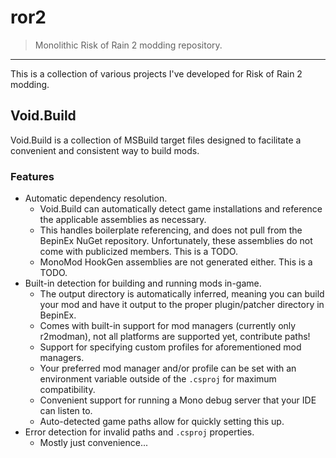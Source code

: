 # ror2

> Monolithic Risk of Rain 2 modding repository.

---

This is a collection of various projects I've developed for Risk of Rain 2
modding.

## Void.Build

Void.Build is a collection of MSBuild target files designed to facilitate a
convenient and consistent way to build mods.

### Features

- Automatic dependency resolution.
  - Void.Build can automatically detect game installations and reference the
    applicable assemblies as necessary.
  - This handles boilerplate referencing, and does not pull from the BepinEx
    NuGet repository. Unfortunately, these assemblies do not come with
    publicized members. This is a TODO.
  - MonoMod HookGen assemblies are not generated either. This is a TODO.
- Built-in detection for building and running mods in-game.
  - The output directory is automatically inferred, meaning you can build your
    mod and have it output to the proper plugin/patcher directory in BepinEx.
  - Comes with built-in support for mod managers (currently only r2modman), not
    all platforms are supported yet, contribute paths!
  - Support for specifying custom profiles for aforementioned mod managers.
  - Your preferred mod manager and/or profile can be set with an environment
    variable outside of the `.csproj` for maximum compatibility.
  - Convenient support for running a Mono debug server that your IDE can listen
    to.
  - Auto-detected game paths allow for quickly setting this up.
- Error detection for invalid paths and `.csproj` properties.
  - Mostly just convenience...
